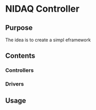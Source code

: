 # NIDAQ Controller
## Purpose
The idea is to create a simpl eframework 
## Contents
### Controllers
### Drivers
## Usage